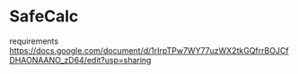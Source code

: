 # SafeCalc

requirements
https://docs.google.com/document/d/1rIrpTPw7WY77uzWX2tkGQfrrBOJCfDHAONAANO_zD64/edit?usp=sharing
